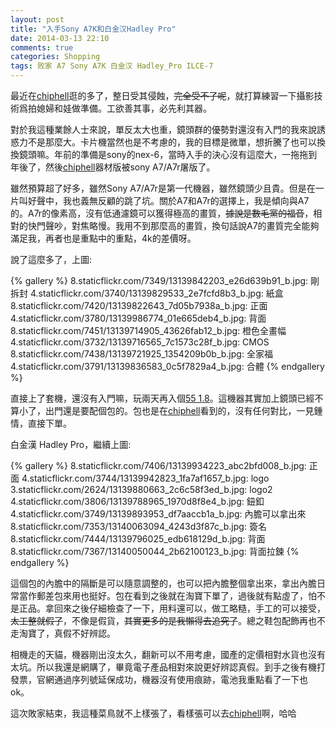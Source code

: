 ```yaml
---
layout: post
title: "入手Sony A7K和白金汉Hadley Pro"
date: 2014-03-13 22:10
comments: true
categories: Shopping
tags: 败家 A7 Sony A7K 白金汉 Hadley_Pro ILCE-7
---
```


最近在[chiphell](http://www.chiphell.com)逛的多了，整日受其侵蝕，~~完全受不了呢~~，就打算練習一下攝影技術爲拍媳婦和娃做準備。工欲善其事，必先利其器。

對於我這種業餘人士來說，單反太大也重，鏡頭群的優勢對還沒有入門的我來說誘惑力不是那麼大。卡片機當然也是不考慮的，我的目標是微單，想折騰了也可以換換鏡頭嘛。年前的準備是sony的nex-6，當時入手的決心沒有這麼大，一拖拖到年後了，然後[chiphell](http://www.chiphell.com)器材版被sony A7/A7r屠版了。

<!-- more -->

雖然預算超了好多，雖然Sony A7/A7r是第一代機器，雖然鏡頭少且貴。但是在一片叫好聲中，我也義無反顧的跳了坑。關於A7和A7r的選擇上，我是傾向與A7的。A7r的像素高，沒有低通濾鏡可以獲得極高的畫質，~~據說是數毛黨的福音~~，相對的快門聲吵，對焦略慢。我用不到那麼高的畫質，換句話說A7的畫質完全能夠滿足我，再者也是重點中的重點，4k的差價呀。

說了這麼多了，上圖:

{% gallery %}
8.staticflickr.com/7349/13139842203_e26d639b91_b.jpg: 剛拆封
4.staticflickr.com/3740/13139829533_2e7fcfd8b3_b.jpg: 紙盒
8.staticflickr.com/7420/13139822643_7d05b7938a_b.jpg: 正面
4.staticflickr.com/3780/13139986774_01e665deb4_b.jpg: 背面
8.staticflickr.com/7451/13139714905_43626fab12_b.jpg: 橙色全畫幅
4.staticflickr.com/3732/13139716565_7c1573c28f_b.jpg: CMOS
8.staticflickr.com/7438/13139721925_1354209b0b_b.jpg: 全家福
4.staticflickr.com/3791/13139836583_0c5f7829a4_b.jpg: 合體
{% endgallery %}

直接上了套機，還沒有入門嘛，玩兩天再入個[55 1.8](http://www.sonystyle.com.cn/products/nex/lens/sel55f18z.htm)。這機器其實加上鏡頭已經不算小了，出門還是要配個包的。包也是在[chiphell](http://www.chiphell.com)看到的，沒有任何對比，一見鍾情，直接下單。

白金漢 Hadley Pro，繼續上圖:

{% gallery %}
8.staticflickr.com/7406/13139934223_abc2bfd008_b.jpg: 正面
4.staticflickr.com/3744/13139942823_1fa7af1657_b.jpg: logo
3.staticflickr.com/2624/13139880663_2c6c58f3ed_b.jpg: logo2
4.staticflickr.com/3806/13139788965_1970d8f8e4_b.jpg: 鈕釦
4.staticflickr.com/3749/13139893953_df7aaccb1a_b.jpg: 內膽可以拿出來
8.staticflickr.com/7353/13140063094_4243d3f87c_b.jpg: 簽名
8.staticflickr.com/7444/13139796025_edb618129d_b.jpg: 背面
8.staticflickr.com/7367/13140050044_2b62100123_b.jpg: 背面拉鍊
{% endgallery %}

這個包的內膽中的隔斷是可以隨意調整的，也可以把內膽整個拿出來，拿出內膽日常當作郵差包來用也挺好。包在看到之後就在淘寶下單了，過後就有點虛了，怕不是正品。拿回來之後仔細檢查了一下，用料還可以，做工略糙，手工的可以接受，~~太工整就假了~~，不像是假貨，~~其實更多的是我懶得去追究了~~。總之鞋包配飾再也不走淘寶了，真假不好辨認。

相機走的天貓，機器剛出沒太久，翻新可以不用考慮，國產的定價相對水貨也沒有太坑。所以我還是網購了，畢竟電子產品相對來說更好辨認真假。到手之後有機打發票，官網通過序列號延保成功，機器沒有使用痕跡，電池我重點看了一下也ok。

這次敗家結束，我這種菜鳥就不上樣張了，看樣張可以去[chiphell](http://www.chiphell.com)啊，哈哈
